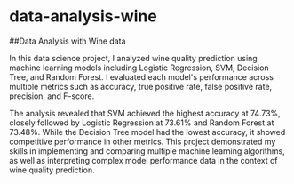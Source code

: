 # data-analysis-wine
##Data Analysis with Wine data

In this data science project, I analyzed wine quality prediction using machine learning models including Logistic Regression, SVM, Decision Tree, and Random Forest. I evaluated each model's performance across multiple metrics such as accuracy, true positive rate, false positive rate, precision, and F-score.

The analysis revealed that SVM achieved the highest accuracy at 74.73%, closely followed by Logistic Regression at 73.61% and Random Forest at 73.48%. While the Decision Tree model had the lowest accuracy, it showed competitive performance in other metrics. This project demonstrated my skills in implementing and comparing multiple machine learning algorithms, as well as interpreting complex model performance data in the context of wine quality prediction.
